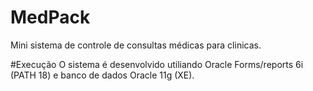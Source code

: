 # MedPack
Mini sistema de controle de consultas médicas para clinicas.

#Execução
O sistema é desenvolvido utiliando Oracle Forms/reports 6i (PATH 18) e banco de dados Oracle 11g (XE).
